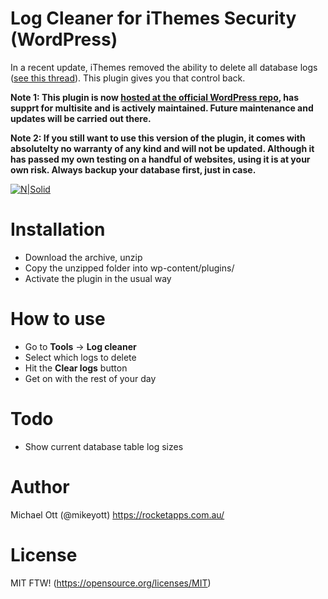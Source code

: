 # Log Cleaner for iThemes Security (WordPress)

In a recent update, iThemes removed the ability to delete all database logs ([see this thread](https://wordpress.org/support/topic/latest-update-missing-a-button-to-clear-logs/)). This plugin gives you that control back.

**Note 1: This plugin is now [hosted at the official WordPress repo](https://wordpress.org/plugins/log-cleaner-for-ithemes-security/), has supprt for multisite and is actively maintained. Future maintenance and updates will be carried out there.**

**Note 2: If you still want to use this version of the plugin, it comes with absolutelty no warranty of any kind and will not be updated. Although it has passed my own testing on a handful of websites, using it is at your own risk. Always backup your database first, just in case.**

[![N|Solid](https://raw.githubusercontent.com/mikeott/log-cleaner-ithemes-security/master/screenshot.png)](https://rocketapps.com.au/)

# Installation

  - Download the archive, unzip
  - Copy the unzipped folder into wp-content/plugins/
  - Activate the plugin in the usual way

# How to use

  - Go to **Tools** -> **Log cleaner**
  - Select which logs to delete
  - Hit the **Clear logs** button
  - Get on with the rest of your day

# Todo

  - Show current database table log sizes
 
# Author
Michael Ott (@mikeyott)
https://rocketapps.com.au/

# License

MIT FTW! (https://opensource.org/licenses/MIT)
